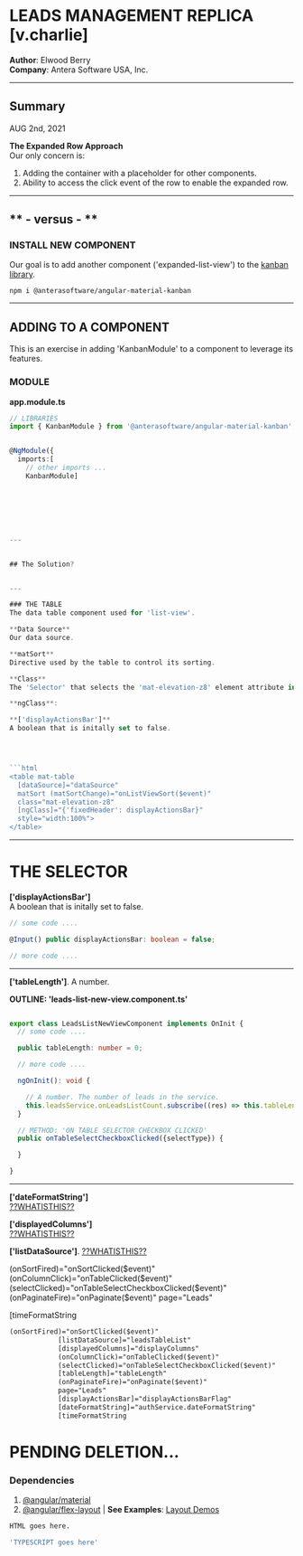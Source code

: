 # LEADS MANAGEMENT REPLICA [v.charlie]
**Author**: Elwood Berry  
**Company**: Antera Software USA, Inc.  

---  

## Summary  
AUG 2nd, 2021  
  
**The Expanded Row Approach**  
Our only concern is:
1. Adding the container with a placeholder for other components.
2. Ability to access the click event of the row to enable the expanded row.
  
---  
** - versus - **  
---  
  

### INSTALL NEW COMPONENT 
Our goal is to add another component ('expanded-list-view') to the [kanban library](https://github.com/Antera-Software/Antera-libraries/tree/master/libs/kanban/src/lib).
```  
npm i @anterasoftware/angular-material-kanban  
```  


---  

## ADDING TO A COMPONENT  
This is an exercise in adding 'KanbanModule' to a component to leverage its features.  

### MODULE  
**app.module.ts**  
```ts  
// LIBRARIES 
import { KanbanModule } from '@anterasoftware/angular-material-kanban';


@NgModule({
  imports:[
    // other imports ...
    KanbanModule]







--- 


## The Solution?  


---  

### THE TABLE    
The data table component used for 'list-view'.  

**Data Source** 
Our data source.  

**matSort**  
Directive used by the table to control its sorting.

**Class**  
The 'Selector' that selects the 'mat-elevation-z8' element attribute in the stylesheet.

**ngClass**: 

**['displayActionsBar']**    
A boolean that is initally set to false.  




```html  
<table mat-table 
  [dataSource]="dataSource"  
  matSort (matSortChange)="onListViewSort($event)" 
  class="mat-elevation-z8" 
  [ngClass]="{'fixedHeader': displayActionsBar}" 
  style="width:100%">
</table>
```  

--- 


# THE SELECTOR  

**['displayActionsBar']**    
A boolean that is initally set to false.  
```ts  
// some code ....

@Input() public displayActionsBar: boolean = false;  

// more code ....
```  

---  

**['tableLength']**. 
A number.  

**OUTLINE: 'leads-list-new-view.component.ts'**  
```ts  

export class LeadsListNewViewComponent implements OnInit {
  // some code ....

  public tableLength: number = 0; 

  // more code ....

  ngOnInit(): void {

    // A number. The number of leads in the service.
    this.leadsService.onLeadsListCount.subscribe((res) => this.tableLength = res);
  }

  // METHOD: 'ON TABLE SELECTOR CHECKBOX CLICKED'  
  public onTableSelectCheckboxClicked({selectType}) {

  }

}

```

---  


**['dateFormatString']**  
[??WHATISTHIS??](#)  



**['displayedColumns']**  
[??WHATISTHIS??](#)  

**['listDataSource']**. 
[??WHATISTHIS??](#) 






(onSortFired)="onSortClicked($event)" 
(onColumnClick)="onTableClicked($event)"
(selectClicked)="onTableSelectCheckboxClicked($event)"
(onPaginateFire)="onPaginate($event)" 
page="Leads" 

[timeFormatString


```html  
(onSortFired)="onSortClicked($event)" 
            [listDataSource]="leadsTableList" 
            [displayedColumns]="displayColumns" 
            (onColumnClick)="onTableClicked($event)"
            (selectClicked)="onTableSelectCheckboxClicked($event)"
            [tableLength]="tableLength" 
            (onPaginateFire)="onPaginate($event)" 
            page="Leads" 
            [displayActionsBar]="displayActionsBarFlag" 
            [dateFormatString]="authService.dateFormatString" 
            [timeFormatString

```  




# PENDING DELETION...  

### Dependencies  
1. [@angular/material](https://www.npmjs.com/package/@angular/material)
2. [@angular/flex-layout](https://www.npmjs.com/package/@angular/flex-layout) | **See Examples**: [Layout Demos](https://tburleson-layouts-demos.firebaseapp.com/#/docs)



```html  
HTML goes here.
```  

```ts  
'TYPESCRIPT goes here'
```  